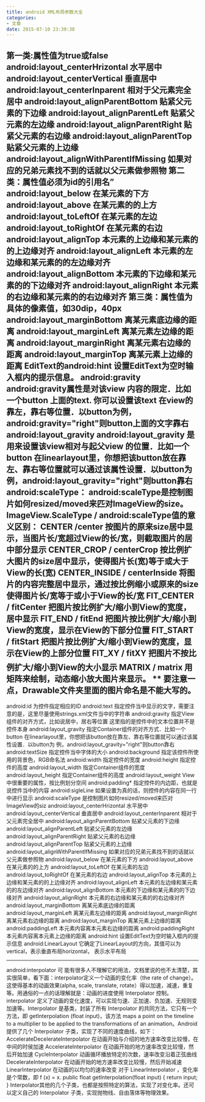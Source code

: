 ```yaml
---
title: android XML布局参数大全
categories:
- 文章
date: 2015-07-10 23:39:38
---
```

<!-- more -->
第一类:属性值为true或false
android:layout_centerHrizontal  水平居中
android:layout_centerVertical   垂直居中
android:layout_centerInparent    相对于父元素完全居中
android:layout_alignParentBottom 贴紧父元素的下边缘
android:layout_alignParentLeft   贴紧父元素的左边缘
android:layout_alignParentRight  贴紧父元素的右边缘
android:layout_alignParentTop    贴紧父元素的上边缘
android:layout_alignWithParentIfMissing  如果对应的兄弟元素找不到的话就以父元素做参照物
第二类：属性值必须为id的引用名”
android:layout_below      在某元素的下方
android:layout_above      在某元素的的上方
android:layout_toLeftOf   在某元素的左边
android:layout_toRightOf  在某元素的右边
android:layout_alignTop   本元素的上边缘和某元素的的上边缘对齐
android:layout_alignLeft  本元素的左边缘和某元素的的左边缘对齐
android:layout_alignBottom 本元素的下边缘和某元素的的下边缘对齐
android:layout_alignRight  本元素的右边缘和某元素的的右边缘对齐
第三类：属性值为具体的像素值，如30dip，40px
android:layout_marginBottom       离某元素底边缘的距离
android:layout_marginLeft         离某元素左边缘的距离
android:layout_marginRight        离某元素右边缘的距离
android:layout_marginTop          离某元素上边缘的距离
EditText的android:hint  设置EditText为空时输入框内的提示信息。
android:gravity　
android:gravity属性是对该view 内容的限定．比如一个button 上面的text.  你可以设置该text 在view的靠左，靠右等位置．以button为例，android:gravity=&quot;right&quot;则button上面的文字靠右
android:layout_gravity
android:layout_gravity
 是用来设置该view相对与起父view 的位置．比如一个button 
在linearlayout里，你想把该button放在靠左、靠右等位置就可以通过该属性设置．以button为 
例，android:layout_gravity=&quot;right&quot;则button靠右
android:scaleType：
android:scaleType是控制图片如何resized/moved来匹对ImageView的size。ImageView.ScaleType / android:scaleType值的意义区别：
CENTER /center  按图片的原来size居中显示，当图片长/宽超过View的长/宽，则截取图片的居中部分显示
CENTER_CROP / centerCrop  按比例扩大图片的size居中显示，使得图片长(宽)等于或大于View的长(宽)
CENTER_INSIDE / centerInside  将图片的内容完整居中显示，通过按比例缩小或原来的size使得图片长/宽等于或小于View的长/宽
FIT_CENTER / fitCenter  把图片按比例扩大/缩小到View的宽度，居中显示
FIT_END / fitEnd   把图片按比例扩大/缩小到View的宽度，显示在View的下部分位置
FIT_START / fitStart  把图片按比例扩大/缩小到View的宽度，显示在View的上部分位置
FIT_XY / fitXY  把图片不按比例扩大/缩小到View的大小显示
MATRIX / matrix 用矩阵来绘制，动态缩小放大图片来显示。
** 要注意一点，Drawable文件夹里面的图片命名是不能大写的。
-------------------------------------------------------------------------------------------------------------------------------------------------------------
android:id
为控件指定相应的ID
android:text
指定控件当中显示的文字，需要注意的是，这里尽量使用strings.xml文件当中的字符串
android:gravity
指定View组件的对齐方式，比如说居中，居右等位置 这里指的是控件中的文本位置并不是控件本身
android:layout_gravity
指定Container组件的对齐方式．比如一个button 在linearlayout里，你想把该button放在靠左、靠右等位置就可以通过该属性设置．以button为 例，android:layout_gravity=&quot;right&quot;则button靠右
android:textSize
指定控件当中字体的大小
android:background
指定该控件所使用的背景色，RGB命名法
android:width
指定控件的宽度
android:height
指定控件的高度
android:layout_width
指定Container组件的宽度
android:layout_height
指定Container组件的高度
android:layout_weight
View中很重要的属性，按比例划分空间
android:padding*
指定控件的内边距，也就是说控件当中的内容
android:sigleLine
如果设置为真的话，则控件的内容在同一行中进行显示
android:scaleType
是控制图片如何resized/moved来匹对ImageView的siz
android:layout_centerHrizontal
水平居中
android:layout_centerVertical
垂直居中
android:layout_centerInparent
相对于父元素完全居中
android:layout_alignParentBottom
贴紧父元素的下边缘
android:layout_alignParentLeft
贴紧父元素的左边缘
android:layout_alignParentRight
贴紧父元素的右边缘
android:layout_alignParentTop
贴紧父元素的上边缘
android:layout_alignWithParentIfMissing
如果对应的兄弟元素找不到的话就以父元素做参照物
android:layout_below
在某元素的下方
android:layout_above
在某元素的的上方
android:layout_toLeftOf
在某元素的左边
android:layout_toRightOf
在某元素的右边
android:layout_alignTop
本元素的上边缘和某元素的的上边缘对齐
android:layout_alignLeft
本元素的左边缘和某元素的的左边缘对齐
android:layout_alignBottom
本元素的下边缘和某元素的的下边缘对齐
android:layout_alignRight
本元素的右边缘和某元素的的右边缘对齐
android:layout_marginBottom
离某元素底边缘的距离
android:layout_marginLeft
离某元素左边缘的距离
android:layout_marginRight
离某元素右边缘的距离
android:layout_marginTop
离某元素上边缘的距离
android:paddingLeft
本元素内容离本元素右边缘的距离
android:paddingRight
本元素内容离本元素上边缘的距离
android:hint
设置EditText为空时输入框内的提示信息
android:LinearLayout
它确定了LinearLayout的方向，其值可以为vertical，表示垂直布局horizontal， 表示水平布局

-----------------------------------------------------------------------------------------------------------------------------------------------------
android:interpolator
可
 能有很多人不理解它的用法，文档里说的也不太清楚，其实很简单，看下面：interpolator定义一个动画的变化率（the rate of 
change）。这使得基本的动画效果(alpha, scale, translate, 
rotate）得以加速，减速，重复等。用通俗的一点的话理解就是：动画的进度使用 Interpolator 控制。interpolator 
定义了动画的变化速度，可以实现匀速、正加速、负加速、无规则变加速等。Interpolator 是基类，封装了所有 Interpolator 
的共同方法，它只有一个方法，即 getInterpolation (float input)，该方法 maps a point on the 
timeline to a multiplier to be applied to the transformations of an 
animation。Android 提供了几个 Interpolator 子类，实现了不同的速度曲线，如下：
AccelerateDecelerateInterpolator        在动画开始与介绍的地方速率改变比较慢，在中间的时侯加速
AccelerateInterpolator        在动画开始的地方速率改变比较慢，然后开始加速
CycleInterpolator        动画循环播放特定的次数，速率改变沿着正弦曲线
DecelerateInterpolator        在动画开始的地方速率改变比较慢，然后开始减速
LinearInterpolator        在动画的以均匀的速率改变
对于 LinearInterpolator ，变化率是个常数，即 f (x) = x.
public float getInterpolation(float input) {
return input;
}
Interpolator其他的几个子类，也都是按照特定的算法，实现了对变化率。还可以定义自己的 Interpolator 子类，实现抛物线、自由落体等物理效果。